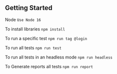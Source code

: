 ## Getting Started

Node
`Use Node 16`

To install libraries
`npm install`

To run a specific test
`npm run tag @login`

To run all tests
`npm run test`

To run all tests in an headless mode
`npm run headless`

To Generate reports all tests
`npm run report`
